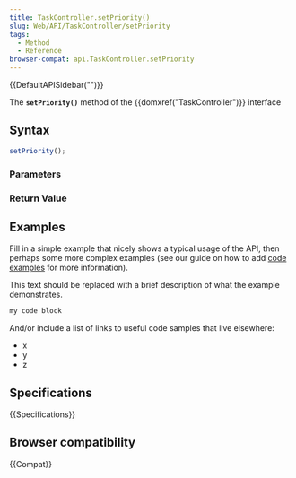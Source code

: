 ```yaml
---
title: TaskController.setPriority()
slug: Web/API/TaskController/setPriority
tags:
  - Method
  - Reference
browser-compat: api.TaskController.setPriority
---
```

{{DefaultAPISidebar("")}}

The **`setPriority()`** method of the {{domxref("TaskController")}} interface 

## Syntax

```js
setPriority();
```

### Parameters



### Return Value



## Examples

Fill in a simple example that nicely shows a typical usage of the API, then perhaps some more complex examples (see our guide on how to add [code examples](/en-US/docs/MDN/Contribute/Structures/Code_examples) for more information).

This text should be replaced with a brief description of what the example demonstrates.

```js
my code block
```

And/or include a list of links to useful code samples that live elsewhere:

*   x
*   y
*   z

## Specifications

{{Specifications}}

## Browser compatibility

{{Compat}}

